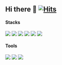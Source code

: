 ## Hi there 👋 [![Hits](https://hits.seeyoufarm.com/api/count/incr/badge.svg?url=https%3A%2F%2Fgithub.com%2Fletmedieyoung%2Fhit-counter&count_bg=%23B5F170&title_bg=%23000000&icon=github.svg&icon_color=%23FFFFFF&title=hits&edge_flat=false)](https://hits.seeyoufarm.com)

#### Stacks
<img src="https://img.shields.io/badge/Java-007396?style=flat&amp;logo=Conda-Forge&amp;logoColor=white" style="max-width: 100%;"> <img src="https://img.shields.io/badge/HTML5-E34F26?style=flat-square&amp;logo=HTML5&amp;logoColor=white" style="max-width: 100%;"> <img src="https://img.shields.io/badge/CSS3-1572B6?style=flat&amp;logo=CSS3&amp;logoColor=white" style="max-width: 100%;"> <img src="https://img.shields.io/badge/JavaScript-F7DF1E?style=flat&amp;logo=JavaScript&amp;logoColor=white" style="max-width: 100%;"> <img src="https://img.shields.io/badge/Spring-6DB33F?style=flat&amp;logo=Spring&amp;logoColor=white" style="max-width: 100%;"> <img src="https://img.shields.io/badge/MySQL-4479A1?style=flat&amp;logo=MySQL&amp;logoColor=white" style="max-width: 100%;">

#### Tools 
<img src="https://img.shields.io/badge/IntelliJ IDEA-000000?style=flat&amp;logo=IntelliJ IDEA&amp;logoColor=white" style="max-width: 100%;"> <img src="https://img.shields.io/badge/Eclipse IDE-2C2255?style=flat&amp;logo=Eclipse IDE&amp;logoColor=white" style="max-width: 100%;"> <img src="https://img.shields.io/badge/Visual Studio Code-007ACC?style=flat&amp;logo=Visual Studio Code&amp;logoColor=white" style="max-width: 100%;"> 







<!--
**letmedieyoung/letmedieyoung** is a ✨ _special_ ✨ repository because its `README.md` (this file) appears on your GitHub profile.

Here are some ideas to get you started:

- 🔭 I’m currently working on ...
- 🌱 I’m currently learning ...
- 👯 I’m looking to collaborate on ...
- 🤔 I’m looking for help with ...
- 💬 Ask me about ...
- 📫 How to reach me: ...
- 😄 Pronouns: ...
- ⚡ Fun fact: ...
-->
